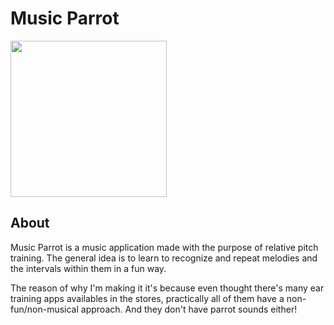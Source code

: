 # Music Parrot
<img src="https://user-images.githubusercontent.com/52762471/188666849-b4cb2711-6749-42c5-870f-46cf8c4d92f7.jpeg" width="250">



## About

Music Parrot is a music application made with the purpose of relative pitch training. 
The general idea is to learn to recognize and repeat melodies and the intervals within them in a fun way.


The reason of why I'm making it it's because even thought there's many ear training apps availables in the stores, practically all of them have a non-fun/non-musical approach.
And they don't have parrot sounds either!
